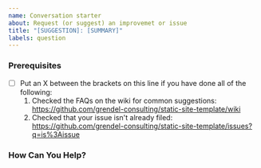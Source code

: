 ```yaml
---
name: Conversation starter
about: Request (or suggest) an improvemet or issue
title: "[SUGGESTION]: [SUMMARY]"
labels: question
---
```


<!--

Have you read our Code of Conduct? By filing an Issue, you are expected to comply with it, including treating everyone with respect: https://github.com/grendel-consulting/static-site-template/blob/master/.github/CODE_OF_CONDUCT.md

-->

### Prerequisites

* [ ] Put an X between the brackets on this line if you have done all of the following:
    1. Checked the FAQs on the wiki for common suggestions: <https://github.com/grendel-consulting/static-site-template/wiki>
    2. Checked that your issue isn't already filed: <https://github.com/grendel-consulting/static-site-template/issues?q=is%3Aissue>

### How Can You Help?

<!-- Description of where you're spotted an improvement or issue -->

